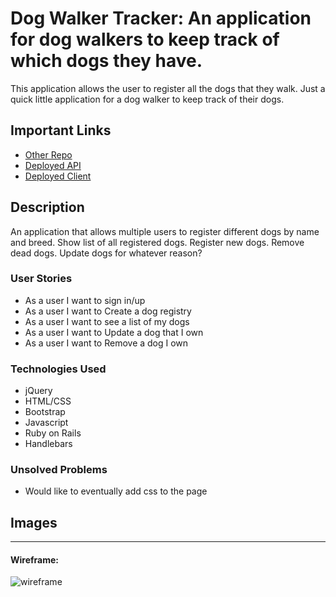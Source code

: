 # Dog Walker Tracker: An application for dog walkers to keep track of which dogs they have.

This application allows the user to register all the dogs that they walk. Just a quick little application for a dog walker to keep track of their dogs.

## Important Links

- [Other Repo](www.link.com)
- [Deployed API](www.link.com)
- [Deployed Client](www.link.com)

## Description
An application that allows multiple users to register different dogs by name and breed. 
Show list of all registered dogs. 
Register new dogs.
Remove dead dogs.
Update dogs for whatever reason?

### User Stories

- As a user I want to sign in/up
- As a user I want to Create a dog registry
- As a user I want to see a list of my dogs
- As a user I want to Update a dog that I own
- As a user I want to Remove a dog I own

### Technologies Used

- jQuery
- HTML/CSS
- Bootstrap
- Javascript
- Ruby on Rails
- Handlebars

### Unsolved Problems

- Would like to eventually add css to the page

## Images

---

#### Wireframe:
![wireframe](https://lucidchart.zendesk.com/hc/article_attachments/360001080866/Facebook_Wireframe_-_New_Page.png)
